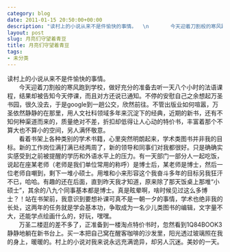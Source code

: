 ```yaml
---
category: blog
date: 2011-01-15 20:50:00+00:00
description: "读村上的小说从来不是件愉快的事情。  \n       今天迎着刀割般的寒风跑到学"
layout: post
slug: 月亮们守望着青豆
title: 月亮们守望着青豆
tags:
- 未分类
---
```


读村上的小说从来不是件愉快的事情。  
       今天迎着刀割般的寒风跑到学校，做好充分的准备去听一天八个小时的法语课程，结果却被告知今天停课，而且对方还说已通知。不停的安慰自己之余想起万圣书园，很久没去，于是google到一趟公交，欣然前往。不管出版业如何喧嚣，万圣依然静静的在那里，用人文社科领域多年来沉淀下的经典，近期的新书，还有不知何种渠道而来的，质量绝对不差，折扣却低得让人心动的特价书，丰富着那个不算大也不算小的空间，另人满怀敬意。  
       看着书架上各种类别的学术书籍，心里突然明朗起来，学术类图书并非我的目标。新的工作岗位满打满已经两周了，新的领导和同事们对我都很好。只是确确实实感受到之前被提醒的学历和外语水平上的压力。有一天部门一部分人一起吃饭，说起在座某老师（老师是我们单位常用的称呼）是博士后，某老师是博士，然后一位老师自嘲到，剩下一堆小硕士。用堆和小来形容这个我奋斗多年的目标另我狂汗不已，哈哈。有趣的还在后面，直到昨天我才知道，原来除了那天饭桌上那堆“小硕士”，其余的八九个同事基本都是博士。真是眩晕啊，啥时候见过这么多博士？！站在书架前，我意识到要想补课可真不是一朝一夕的事情，学术也绝非我的长处，这两年的任务就是学会基本功，争取成为一名少儿类图书的编辑，文字量不大，还能学点绘画什么的，好玩，嘿嘿。  
       万圣二楼逛的差不多了，正准备到一楼淘点特价书时，忽然看到1Q84BOOK3静静地躺在新书台上。买一本把自己窝在醒客咖啡的沙发里，阳光透过玻璃照在我的身上，暖暖的。村上的小说对我来说永远充满诡异，却另人沉迷。美妙的一天。
